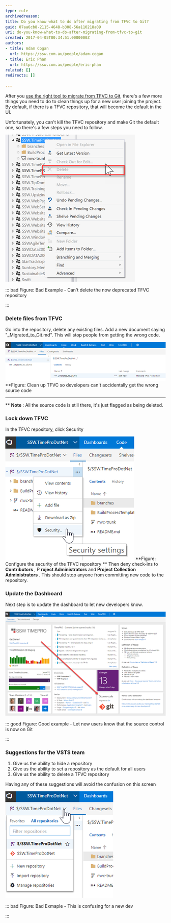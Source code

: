 ```yaml
---
type: rule
archivedreason: 
title: Do you know what to do after migrating from TFVC to Git?
guid: 07aa6cb8-2115-4648-b308-56a110218a09
uri: do-you-know-what-to-do-after-migrating-from-tfvc-to-git
created: 2017-04-05T00:34:51.0000000Z
authors:
- title: Adam Cogan
  url: https://ssw.com.au/people/adam-cogan
- title: Eric Phan
  url: https://ssw.com.au/people/eric-phan
related: []
redirects: []

---
```


After you [use the right tool to migrate from TFVC to Git](/do-you-know-the-best-tool-to-migration-from-tfvc-to-git), there's a few more things you need to do to clean things up for a new user joining the project. By default, if there is a TFVC repository, that will become the default in the UI.




Unfortunately, you can't kill the TFVC repository and make Git the default one, so there's a few steps you need to follow.







<!--endintro-->

![](/rules/do-you-know-what-to-do-after-migrating-from-tfvc-to-git/2017-04-05_10-02-58.png)


::: bad
Figure: Bad Example - Can't delete the now deprecated TFVC repository

:::

### Delete files from TFVC


Go into the repository, delete any existing files. Add a new document saying "\_Migrated\_to\_Git.md". This will stop people from getting the wrong code.

![](/rules/do-you-know-what-to-do-after-migrating-from-tfvc-to-git/2017-04-05_10-24-52.png)
 **Figure: Clean up TFVC so developers can't accidentally get the wrong source code
** **
** 
**Note** : All the source code is still there, it's just flagged as being deleted.

### Lock down TFVC


In the TFVC repository, click Security

![](/rules/do-you-know-what-to-do-after-migrating-from-tfvc-to-git/2017-04-05_10-43-51.png)
 **Figure: Configure the security of the TFVC repository
** 
Then deny check-ins to  **Contributors** , P **roject Administrators** and  **Project Collection Administrators** . This should stop anyone from committing new code to the repository.

### Update the Dashboard


Next step is to update the dashboard to let new developers know.

![](/rules/do-you-know-what-to-do-after-migrating-from-tfvc-to-git/2017-04-05_10-30-43.png)


::: good
Figure: Good example - Let new users know that the source control is now on Git

:::



### Suggestions for the VSTS team


1. Give us the ability to hide a repository
2. Give us the ability to set a repository as the default for all users
3. Give us the ability to delete a TFVC repository



Having any of these suggestions will avoid the confusion on this screen


![](/rules/do-you-know-what-to-do-after-migrating-from-tfvc-to-git/2017-04-05_10-06-12.png)



::: bad
Figure: Bad Exmaple - This is confusing for a new dev

:::

